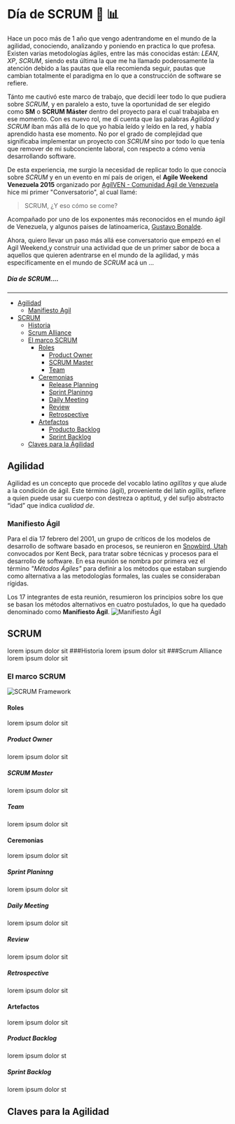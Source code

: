 # Día de SCRUM :rugby_football: :bar_chart:

Hace un poco más de 1 año que vengo adentrandome en el mundo de la agilidad, conociendo, analizando y poniendo en practica lo que profesa. Existen varias metodologías ágiles, entre las más conocidas están: *LEAN*, *XP*, *SCRUM*, siendo esta última la que me ha llamado poderosamente la atención debido a las pautas que ella recomienda seguir, pautas que cambian totalmente el paradigma en lo que a construcción de software se refiere. 

Tánto me cautivó este marco de trabajo, que decidí leer todo lo que pudiera sobre *SCRUM*, y en paralelo a esto, tuve la oportunidad de ser elegido como __SM__ o __SCRUM Máster__ dentro del proyecto para el cual trabajaba en ese momento. Con es nuevo rol, me dí cuenta que las palabras *Agilidad* y *SCRUM* íban más allá de lo que yo había leído y leído en la red, y había aprendido hasta ese momento. No por el grado de complejidad que significaba implementar un proyecto con *SCRUM* síno por todo lo que tenía que remover de mi subconciente laboral, con respecto a cómo venía desarrollando software. 

De esta experiencia, me surgio la necesidad de replicar todo lo que conocía sobre *SCRUM* y en un evento en mí país de origen, el **Agile Weekend Venezuela 2015** organizado por [AgílVEN - Comunidad Ágil de Venezuela](https://www.facebook.com/agilven/?fref=ts) hice mi primer "Conversatorio", al cual llamé: 
> SCRUM, ¿Y eso cómo se come?

Acompañado por uno de los exponentes más reconocidos en el mundo ágil de Venezuela, y algunos paises de latinoamerica,
[Gustavo Bonalde](https://twitter.com/gbonalde). 

Ahora, quiero llevar un paso más allá ese conversatorio que empezó en el Agil Weekend,y construir una actividad que de un primer sabor de boca a aquellos que quieren adentrarse en el mundo de la agilidad, y más especifícamente en el mundo de *SCRUM* acá un ...

##### Día de SCRUM....
---

- [Agilidad](#agilidad)
  - [Manifiesto Agil](#manifiesto-ágil)
- [SCRUM](#scrum)
  - [Historia](#historia)
  - [Scrum Alliance](#scrum-alliance)
  - [El marco SCRUM](#el-marco-scrum)
    - [Roles](#roles)
      - [Product Owner](#product-owner)
      - [SCRUM Master](#scrum-master)
      - [Team](#team)
    - [Ceremonias](#ceremonias)
      - [Release Planning](#release-planning)
      - [Sprint Planinng](#sprint-planinng)
      - [Daily Meeting](#daily-meeting)
      - [Review](#review)
      - [Retrospective](#retrospective)
    - [Artefactos](#artefactos)
      - [Producto Backlog](#product-backlog)
      - [Sprint Backlog](#sprint-backlog)
  - [Claves para la Ágilidad](#claves-para-la-agilidad)

## Agilidad
Agilidad es un concepto que procede del vocablo latino *agilĭtas* y que alude a la condición de ágil. Este término (ágil), proveniente del latín *agĭlis*, refiere a quien puede usar su cuerpo con destreza o aptitud, y del sufijo abstracto “idad” que indica *cualidad de*.

### Manifiesto Ágil
Para el día 17 febrero del 2001, un grupo de críticos de los modelos de desarrollo de software basado en procesos, se reunieron en [Snowbird, Utah](https://www.google.com.ar/maps/place/Snowbird,+UT+84092,+EE.+UU./@40.5818939,-111.6639572,15z/data=!3m1!4b1!4m2!3m1!1s0x87527085d07fe1bb:0xb6b6f8f78ca7f01f) convocados por Kent Beck,  para tratar sobre técnicas y procesos para el desarrollo de software. En esa reunión se nombra por primera vez el término *"Métodos Ágiles"* para definir a los métodos que estaban surgiendo como alternativa  a las metodologías formales, las cuales se consideraban rígidas.

Los 17 integrantes de esta reunión, resumieron los principios sobre los que se basan los métodos alternativos en cuatro postulados, lo que ha quedado denominado como __Manifiesto Ágil__.
![Manifiesto Ágil](http://drive.google.com/uc?export=view&id=0ByoQ8u8IrvxGXzlmc2FrR3hDSVE)
## SCRUM
lorem ipsum dolor sit
###Historia
lorem ipsum dolor sit
###Scrum Alliance
lorem ipsum dolor sit
### El marco SCRUM
![SCRUM Framework](https://www.scrumalliance.org/scrum/media/ScrumAllianceMedia/PageGraphics/ScrumExplained-4-620.jpg)
#### Roles
lorem ipsum dolor sit
##### Product Owner
lorem ipsum dolor sit
##### SCRUM Master
lorem ipsum dolor sit
##### Team
lorem ipsum dolor sit
#### Ceremonias
lorem ipsum dolor sit
##### Sprint Planinng
lorem ipsum dolor sit
##### Daily Meeting
lorem ipsum dolor sit
##### Review
lorem ipsum dolor sit
##### Retrospective
lorem ipsum dolor sit
#### Artefactos
lorem ipsum dolor sit
##### Product Backlog
lorem ipsum dolor st
##### Sprint Backlog
lorem ipsum dolor st
## Claves para la Agilidad

